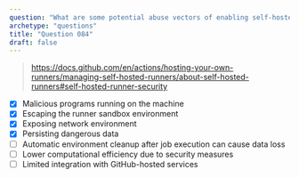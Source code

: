 ```yaml
---
question: "What are some potential abuse vectors of enabling self-hosted runners on public repositories? (Choose four.)"
archetype: "questions"
title: "Question 084"
draft: false
---
```


> https://docs.github.com/en/actions/hosting-your-own-runners/managing-self-hosted-runners/about-self-hosted-runners#self-hosted-runner-security
- [x] Malicious programs running on the machine
- [x] Escaping the runner sandbox environment
- [x] Exposing network environment
- [x] Persisting dangerous data
- [ ] Automatic environment cleanup after job execution can cause data loss
- [ ] Lower computational efficiency due to security measures
- [ ] Limited integration with GitHub-hosted services
